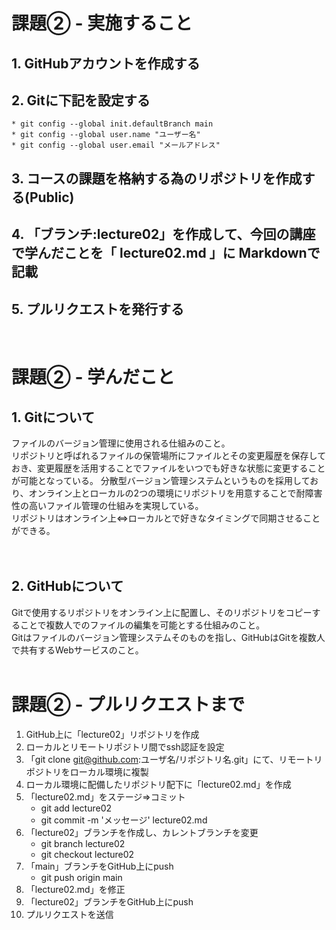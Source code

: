 # 課題② - 実施すること
## 1. GitHubアカウントを作成する
## 2. Gitに下記を設定する
    * git config --global init.defaultBranch main
    * git config --global user.name "ユーザー名"
    * git config --global user.email "メールアドレス"
## 3. コースの課題を格納する為のリポジトリを作成する(Public)
## 4. 「ブランチ:lecture02」を作成して、今回の講座で学んだことを「 lecture02.md 」に Markdownで記載
## 5. プルリクエストを発行する
<br>

# 課題② - 学んだこと
## 1. Gitについて  
ファイルのバージョン管理に使用される仕組みのこと。  
リポジトリと呼ばれるファイルの保管場所にファイルとその変更履歴を保存しておき、変更履歴を活用することでファイルをいつでも好きな状態に変更することが可能となっている。
分散型バージョン管理システムというものを採用しており、オンライン上とローカルの2つの環境にリポジトリを用意することで耐障害性の高いファイル管理の仕組みを実現している。  
リポジトリはオンライン上⇔ローカルとで好きなタイミングで同期させることができる。  
<br>
<br>

## 2. GitHubについて  
Gitで使用するリポジトリをオンライン上に配置し、そのリポジトリをコピーすることで複数人でのファイルの編集を可能とする仕組みのこと。  
Gitはファイルのバージョン管理システムそのものを指し、GitHubはGitを複数人で共有するWebサービスのこと。
<br>
<br>

# 課題② - プルリクエストまで
1. GitHub上に「lecture02」リポジトリを作成
2. ローカルとリモートリポジトリ間でssh認証を設定
3. 「git clone git@github.com:ユーザ名/リポジトリ名.git」にて、リモートリポジトリをローカル環境に複製
4. ローカル環境に配備したリポジトリ配下に「lecture02.md」を作成  
5. 「lecture02.md」をステージ⇒コミット
   * git add lecture02
   * git commit -m 'メッセージ' lecture02.md
6. 「lecture02」ブランチを作成し、カレントブランチを変更
   * git branch lecture02
   * git checkout lecture02
7. 「main」ブランチをGitHub上にpush
   * git push origin main
8. 「lecture02.md」を修正
9. 「lecture02」ブランチをGitHub上にpush
10. プルリクエストを送信